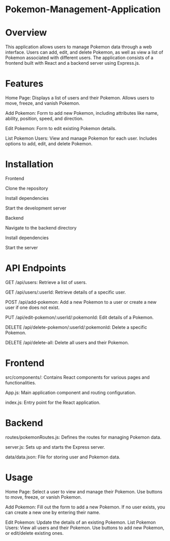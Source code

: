 ﻿# Pokemon-Management-Application

# Overview
This application allows users to manage Pokemon data through a web interface. Users can add, edit, and delete Pokemon, as well as view a list of Pokemon associated with different users. The application consists of a frontend built with React and a backend server using Express.js.

# Features
Home Page: Displays a list of users and their Pokemon. Allows users to move, freeze, and vanish Pokemon.

Add Pokemon: Form to add new Pokemon, including attributes like name, ability, position, speed, and direction.

Edit Pokemon: Form to edit existing Pokemon details.

List Pokemon Users: View and manage Pokemon for each user. Includes options to add, edit, and delete Pokemon.

# Installation
Frontend

  Clone the repository
  
  Install dependencies
  
  Start the development server

Backend

  Navigate to the backend directory
  
  Install dependencies

  Start the server

# API Endpoints
GET /api/users: Retrieve a list of users.

GET /api/users/:userId: Retrieve details of a specific user.

POST /api/add-pokemon: Add a new Pokemon to a user or create a new user if one does not exist.

PUT /api/edit-pokemon/:userId/:pokemonId: Edit details of a Pokemon.

DELETE /api/delete-pokemon/:userId/:pokemonId: Delete a specific Pokemon.

DELETE /api/delete-all: Delete all users and their Pokemon.

# Frontend
src/components/: Contains React components for various pages and functionalities.

App.js: Main application component and routing configuration.

index.js: Entry point for the React application.

# Backend
routes/pokemonRoutes.js: Defines the routes for managing Pokemon data.

server.js: Sets up and starts the Express server.

data/data.json: File for storing user and Pokemon data.

# Usage
Home Page: Select a user to view and manage their Pokemon. Use buttons to move, freeze, or vanish Pokemon.

Add Pokemon: Fill out the form to add a new Pokemon. If no user exists, you can create a new one by entering their name.

Edit Pokemon: Update the details of an existing Pokemon.
List Pokemon Users: View all users and their Pokemon. Use buttons to add new Pokemon, or edit/delete existing ones.

